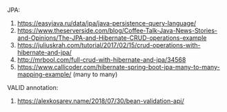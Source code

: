 JPA: 
  1. https://easyjava.ru/data/jpa/java-persistence-query-language/
  2. https://www.theserverside.com/blog/Coffee-Talk-Java-News-Stories-and-Opinions/The-JPA-and-Hibernate-CRUD-operations-example
  3. https://juliuskrah.com/tutorial/2017/02/15/crud-operations-with-hibernate-and-jpa/
  4. http://mrbool.com/full-crud-with-hibernate-and-jpa/34568
  5. https://www.callicoder.com/hibernate-spring-boot-jpa-many-to-many-mapping-example/ (many to many)

VALID annotation:
  1. https://alexkosarev.name/2018/07/30/bean-validation-api/
